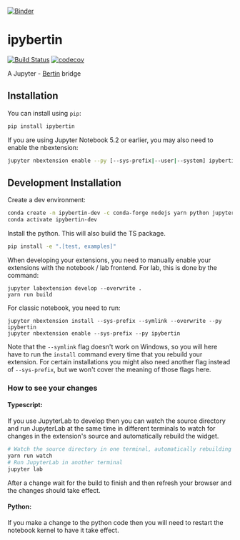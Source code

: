 [![Binder](https://mybinder.org/badge_logo.svg)](https://mybinder.org/v2/gh/davidbrochart/ipybertin/main?urlpath=lab%2Ftree%2Fexamples%2Fchoropleth.ipynb)

# ipybertin

[![Build Status](https://travis-ci.org/davidbrochart/ipybertin.svg?branch=master)](https://travis-ci.org/davidbrochart/ipybertin)
[![codecov](https://codecov.io/gh/davidbrochart/ipybertin/branch/master/graph/badge.svg)](https://codecov.io/gh/davidbrochart/ipybertin)


A Jupyter - [Bertin](https://github.com/neocarto/bertin) bridge

## Installation

You can install using `pip`:

```bash
pip install ipybertin
```

If you are using Jupyter Notebook 5.2 or earlier, you may also need to enable
the nbextension:
```bash
jupyter nbextension enable --py [--sys-prefix|--user|--system] ipybertin
```

## Development Installation

Create a dev environment:
```bash
conda create -n ipybertin-dev -c conda-forge nodejs yarn python jupyterlab
conda activate ipybertin-dev
```

Install the python. This will also build the TS package.
```bash
pip install -e ".[test, examples]"
```

When developing your extensions, you need to manually enable your extensions with the
notebook / lab frontend. For lab, this is done by the command:

```
jupyter labextension develop --overwrite .
yarn run build
```

For classic notebook, you need to run:

```
jupyter nbextension install --sys-prefix --symlink --overwrite --py ipybertin
jupyter nbextension enable --sys-prefix --py ipybertin
```

Note that the `--symlink` flag doesn't work on Windows, so you will here have to run
the `install` command every time that you rebuild your extension. For certain installations
you might also need another flag instead of `--sys-prefix`, but we won't cover the meaning
of those flags here.

### How to see your changes
#### Typescript:
If you use JupyterLab to develop then you can watch the source directory and run JupyterLab at the same time in different
terminals to watch for changes in the extension's source and automatically rebuild the widget.

```bash
# Watch the source directory in one terminal, automatically rebuilding when needed
yarn run watch
# Run JupyterLab in another terminal
jupyter lab
```

After a change wait for the build to finish and then refresh your browser and the changes should take effect.

#### Python:
If you make a change to the python code then you will need to restart the notebook kernel to have it take effect.
